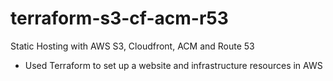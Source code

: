 # terraform-s3-cf-acm-r53

Static Hosting with AWS S3, Cloudfront, ACM and Route 53

- Used Terraform to set up a website and infrastructure resources in AWS
